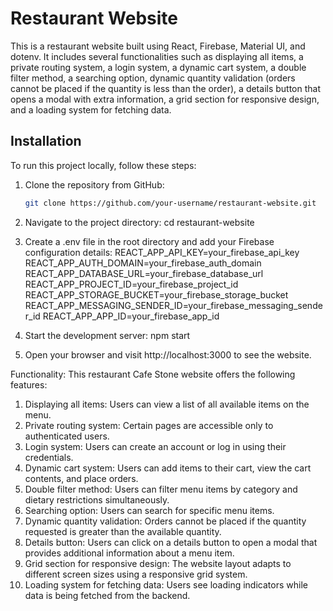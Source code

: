 
# Restaurant Website

This is a restaurant website built using React, Firebase, Material UI, and dotenv. It includes several functionalities such as displaying all items, a private routing system, a login system, a dynamic cart system, a double filter method, a searching option, dynamic quantity validation (orders cannot be placed if the quantity is less than the order), a details button that opens a modal with extra information, a grid section for responsive design, and a loading system for fetching data.

## Installation

To run this project locally, follow these steps:

1. Clone the repository from GitHub:

   ```bash
   git clone https://github.com/your-username/restaurant-website.git
2. Navigate to the project directory:
cd restaurant-website
3. Create a .env file in the root directory and add your Firebase configuration details:
REACT_APP_API_KEY=your_firebase_api_key
REACT_APP_AUTH_DOMAIN=your_firebase_auth_domain
REACT_APP_DATABASE_URL=your_firebase_database_url
REACT_APP_PROJECT_ID=your_firebase_project_id
REACT_APP_STORAGE_BUCKET=your_firebase_storage_bucket
REACT_APP_MESSAGING_SENDER_ID=your_firebase_messaging_sender_id
REACT_APP_APP_ID=your_firebase_app_id

4. Start the development server:
npm start

5. Open your browser and visit http://localhost:3000 to see the website.

Functionality:
This restaurant Cafe Stone website offers the following features:

1. Displaying all items: Users can view a list of all available items on the menu.
2. Private routing system: Certain pages are accessible only to authenticated users.
3. Login system: Users can create an account or log in using their credentials.
4. Dynamic cart system: Users can add items to their cart, view the cart contents, and place orders.
5. Double filter method: Users can filter menu items by category and dietary restrictions simultaneously.
6. Searching option: Users can search for specific menu items.
7. Dynamic quantity validation: Orders cannot be placed if the quantity requested is greater than the available quantity.
8. Details button: Users can click on a details button to open a modal that provides additional information about a menu item.
9. Grid section for responsive design: The website layout adapts to different screen sizes using a responsive grid system.
10. Loading system for fetching data: Users see loading indicators while data is being fetched from the backend.